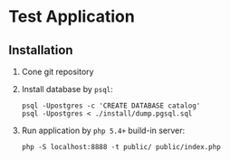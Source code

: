 Test Application
=======================

Installation
------------

1. Cone git repository

2. Install database by `psql`:


    ```
    psql -Upostgres -c 'CREATE DATABASE catalog'
    psql -Upostgres < ./install/dump.pgsql.sql
    ```

3. Run application by `php 5.4+` build-in server:


    ```
    php -S localhost:8888 -t public/ public/index.php
    ```
